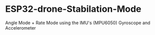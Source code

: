 # ESP32-drone-Stabilation-Mode
Angle Mode + Rate Mode using the IMU's (MPU6050) Gyroscope and Accelerometer
